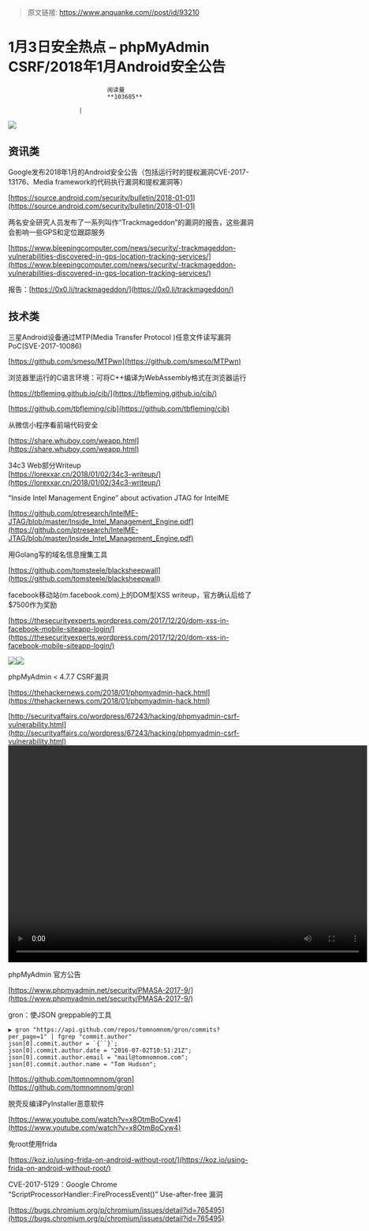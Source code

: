 > 原文链接: https://www.anquanke.com//post/id/93210 


# 1月3日安全热点 – phpMyAdmin CSRF/2018年1月Android安全公告


                                阅读量   
                                **103685**
                            
                        |
                        
                                                                                    



[![](https://p2.ssl.qhimg.com/t01500f0590be491fc0.png)](https://p2.ssl.qhimg.com/t01500f0590be491fc0.png)

## 资讯类

Google发布2018年1月的Android安全公告（包括运行时的提权漏洞CVE-2017-13176、Media framework的代码执行漏洞和提权漏洞等）

[https://source.android.com/security/bulletin/2018-01-01](https://source.android.com/security/bulletin/2018-01-01)



两名安全研究人员发布了一系列叫作“Trackmageddon”的漏洞的报告，这些漏洞会影响一些GPS和定位跟踪服务

[https://www.bleepingcomputer.com/news/security/-trackmageddon-vulnerabilities-discovered-in-gps-location-tracking-services/](https://www.bleepingcomputer.com/news/security/-trackmageddon-vulnerabilities-discovered-in-gps-location-tracking-services/)

报告：[https://0x0.li/trackmageddon/](https://0x0.li/trackmageddon/)



## 技术类

三星Android设备通过MTP(Media Transfer Protocol )任意文件读写漏洞PoC(SVE-2017-10086)

[https://github.com/smeso/MTPwn](https://github.com/smeso/MTPwn)



浏览器里运行的C语言环境：可将C++编译为WebAssembly格式在浏览器运行

[https://tbfleming.github.io/cib/](https://tbfleming.github.io/cib/)

[https://github.com/tbfleming/cib](https://github.com/tbfleming/cib)



从微信小程序看前端代码安全

[https://share.whuboy.com/weapp.html](https://share.whuboy.com/weapp.html)



34c3 Web部分Writeup<br>[https://lorexxar.cn/2018/01/02/34c3-writeup/](https://lorexxar.cn/2018/01/02/34c3-writeup/)



“Inside Intel Management Engine” about activation JTAG for IntelME

[https://github.com/ptresearch/IntelME-JTAG/blob/master/Inside_Intel_Management_Engine.pdf](https://github.com/ptresearch/IntelME-JTAG/blob/master/Inside_Intel_Management_Engine.pdf)



用Golang写的域名信息搜集工具

[https://github.com/tomsteele/blacksheepwall](https://github.com/tomsteele/blacksheepwall)



facebook移动站(m.facebook.com)上的DOM型XSS writeup，官方确认后给了$7500作为奖励

[https://thesecurityexperts.wordpress.com/2017/12/20/dom-xss-in-facebook-mobile-siteapp-login/](https://thesecurityexperts.wordpress.com/2017/12/20/dom-xss-in-facebook-mobile-siteapp-login/)

[![](https://p4.ssl.qhimg.com/t01961d59d82578c9c5.png)](https://p4.ssl.qhimg.com/t01961d59d82578c9c5.png)[![](https://p1.ssl.qhimg.com/t01c0c2b8410d4d43e6.png)](https://p1.ssl.qhimg.com/t01c0c2b8410d4d43e6.png)



phpMyAdmin &lt; 4.7.7 CSRF漏洞

[https://thehackernews.com/2018/01/phpmyadmin-hack.html](https://thehackernews.com/2018/01/phpmyadmin-hack.html)

[http://securityaffairs.co/wordpress/67243/hacking/phpmyadmin-csrf-vulnerability.html](http://securityaffairs.co/wordpress/67243/hacking/phpmyadmin-csrf-vulnerability.html)<br><video src="http://rs-beijing.oss.yunpan.360.cn/Object.getFile/anquanke/Q1NSRiBpbiBwaHBNeUFkbWluIF8gRFJPUCBUQUJMRSB3aXRoIGEgc2luZ2xlIGNsaWNrIS5tcDQ=" controls="controls" width="728" height="440" style="width: 728; height: 440;">﻿<br>
您的浏览器不支持video标签<br></video>

phpMyAdmin 官方公告

[https://www.phpmyadmin.net/security/PMASA-2017-9/](https://www.phpmyadmin.net/security/PMASA-2017-9/)



gron：使JSON greppable的工具

```
▶ gron "https://api.github.com/repos/tomnomnom/gron/commits?per_page=1" | fgrep "commit.author"
json[0].commit.author = `{``}`;
json[0].commit.author.date = "2016-07-02T10:51:21Z";
json[0].commit.author.email = "mail@tomnomnom.com";
json[0].commit.author.name = "Tom Hudson";
```

[https://github.com/tomnomnom/gron](https://github.com/tomnomnom/gron)



脱壳反编译PyInstaller恶意软件

[https://www.youtube.com/watch?v=x8OtmBoCyw4](https://www.youtube.com/watch?v=x8OtmBoCyw4)



免root使用frida

[https://koz.io/using-frida-on-android-without-root/](https://koz.io/using-frida-on-android-without-root/)



CVE-2017-5129：Google Chrome “ScriptProcessorHandler::FireProcessEvent()” Use-after-free 漏洞

[https://bugs.chromium.org/p/chromium/issues/detail?id=765495](https://bugs.chromium.org/p/chromium/issues/detail?id=765495)
